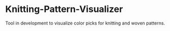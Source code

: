 # Knitting-Pattern-Visualizer
Tool in development to visualize color picks for knitting and woven patterns.
